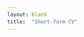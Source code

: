 ```yaml
---
layout: blank
title:  "Short-form CV"
---
```

<meta charset="utf-8"> 

<link rel='stylesheet' href='/css/cv.css'>
<img itemprop="image" src="/img/cv_screenshot_small.jpg" style='display:none' width=200 height=200>
<svg id="cv-area" ></svg>

<script src="/js/lib/d3.min.js"></script>
<script src="/js/lib/topojson.v1.min.js"></script>
<script src="/js/cv.js"></script>
<script type='text/javascript'>
    drawCV('#cv-area');
</script>
